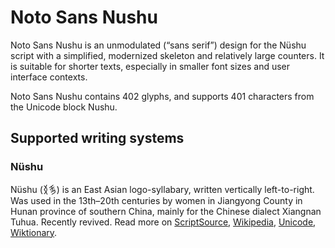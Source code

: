 
# Noto Sans Nushu

Noto Sans Nushu is an unmodulated (“sans serif”) design for the Nüshu script with a simplified, modernized skeleton and relatively large counters. It is suitable for shorter texts, especially in smaller font sizes and user interface contexts. 

Noto Sans Nushu contains 402 glyphs, and supports 401 characters from the Unicode block Nushu.


## Supported writing systems


### Nüshu

Nüshu (𛆁𛈬‎) is an East Asian logo-syllabary, written vertically left-to-right. Was used in the 13th–20th centuries by women in Jiangyong County in Hunan province of southern China, mainly for the Chinese dialect Xiangnan Tuhua. Recently revived. Read more on [ScriptSource](https://scriptsource.org/scr/Nshu), [Wikipedia](https://en.wikipedia.org/wiki/ISO_15924:Nshu), [Unicode](https://www.unicode.org/versions/Unicode13.0.0/ch18.pdf#G42061), [Wiktionary](https://en.wiktionary.org/wiki/Category:Nushu_script).

